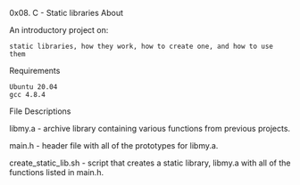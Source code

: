 0x08. C - Static libraries
About

An introductory project on:

    static libraries, how they work, how to create one, and how to use them

Requirements

    Ubuntu 20.04
    gcc 4.8.4

File Descriptions

libmy.a - archive library containing various functions from previous projects.

main.h - header file with all of the prototypes for libmy.a.

create_static_lib.sh - script that creates a static library, libmy.a with all of the functions listed in main.h.
